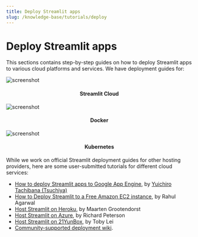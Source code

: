 ```yaml
---
title: Deploy Streamlit apps
slug: /knowledge-base/tutorials/deploy
---
```


# Deploy Streamlit apps

This sections contains step-by-step guides on how to deploy Streamlit apps to various cloud platforms and services. We have deployment guides for:

<DataSourcesContainer>
<DataSourcesCard href="/streamlit-cloud/get-started">

<Image pure alt="screenshot" src="/images/deploy/streamlit-cloud.png" />

<h4 align="center">Streamlit Cloud</h4>

</DataSourcesCard>

<DataSourcesCard href="/knowledge-base/tutorials/deploy/docker">

<Image pure alt="screenshot" src="/images/deploy/docker.png" />

<h4 align="center">Docker</h4>

</DataSourcesCard>

<DataSourcesCard href="/knowledge-base/tutorials/deploy/kubernetes">

<Image pure alt="screenshot" src="/images/deploy/kubernetes.png" />

<h4 align="center">Kubernetes</h4>

</DataSourcesCard>
</DataSourcesContainer>

While we work on official Streamlit deployment guides for other hosting providers, here are some user-submitted tutorials for different cloud services:

- [How to deploy Streamlit apps to Google App Engine](https://dev.to/whitphx/how-to-deploy-streamlit-apps-to-google-app-engine-407o), by [Yuichiro Tachibana (Tsuchiya)](https://discuss.streamlit.io/u/whitphx/summary)
- [How to Deploy Streamlit to a Free Amazon EC2 instance](https://towardsdatascience.com/how-to-deploy-a-streamlit-app-using-an-amazon-free-ec2-instance-416a41f69dc3), by Rahul Agarwal
- [Host Streamlit on Heroku](https://towardsdatascience.com/quickly-build-and-deploy-an-application-with-streamlit-988ca08c7e83), by Maarten Grootendorst
- [Host Streamlit on Azure](https://towardsdatascience.com/deploying-a-streamlit-web-app-with-azure-app-service-1f09a2159743), by Richard Peterson
- [Host Streamlit on 21YunBox](https://www.21yunbox.com/docs/#/deploy-streamlit), by Toby Lei
- [Community-supported deployment wiki](https://discuss.streamlit.io/t/streamlit-deployment-guide-wiki/5099).
